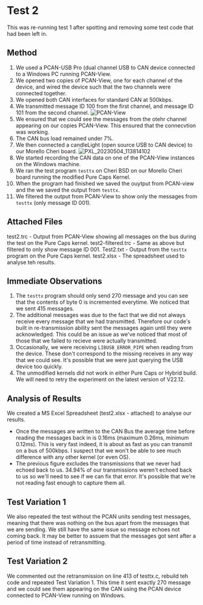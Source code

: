 # Test 2
This was re-running test 1 after spotting and removing some test code that had been left in.

## Method
1. We used a PCAN-USB Pro (dual channel USB to CAN device connected to a Windows PC running PCAN-View.
2. We opened two copies of PCAN-View, one for each channel of the device, and wired the device such that the two channels were connected together.
3. We opened both CAN interfaces for standard CAN at 500kbps.
4. We transmitted message ID 100 from the first channel, and message ID 101 from the second channel.
![PCAN-View](https://user-images.githubusercontent.com/52569451/236238165-99bfd3b2-253e-4175-9969-3175e01b3302.png)
5. We ensured that we could see the messages from the otehr channel appearing on our copies PCAN-View. This ensured that the connecvtion was working.
6. The CAN bus load remained under 7%.
7. We then connected a candleLight (open source USB to CAN device) to our Morello Cheri board.
![PXL_20230504_113814102](https://user-images.githubusercontent.com/52569451/236237441-d0419ee4-b076-4b0b-bdea-8efd9306187c.jpg)
8. We started recording the CAN data on one of the PCAN-View instances on the Windows machine.
9. We ran the test program `testtx` on Cheri BSD on our Morello Cheri board running the modified Pure Caps Kernel.
10. When the program had finished we saved the ouytput from PCAN-view and the we saved the output from `testtx`.
11. We filtered the output from PCAN-View to show only the messages from  `testtx` (only message ID 001).


## Attached Files
test2.trc - Output from PCAN-View showing all messages on the bus during the test on the Pure Caps kernel.
test2-filtered.trc - Same as above but filtered to only show message ID 001.
Test2.txt - Output from the `testtx` program on the Pure Caps kernel.
test2.xlsx - The spreadsheet used to analyse teh results.

## Immediate Observations
1. The `testtx` program should only send 270 message and you can see that the contents of byte 0 is incremented everytime. We noticed that we sent 415 messages.
2. The additional messages was due to the fact that we did not always receive every message that we had transmitted. Therefore our code's built in re-transmission ability sent the messages again until they were acknowledged. This could be an issue as we've noticed that most of those that we failed to recieve were actually transmitted.
3. Occasionally, we were receiving `LIBUSB_ERROR_PIPE` when reading from the device. These don't correspond to the missing receives in any way that we could see. It's possible that we were just querying the USB device too quickly.
4. The unmodified kernels did not work in either Pure Caps or Hybrid build. We will need to retry the experiment on the latest version of V22.12.

## Analysis of Results
We created a MS Excel Spreadsheet (test2.xlsx - attached) to analyse our results. 
* Once the messages are written to the CAN Bus the average time before reading the messages back in is 0.16ms (maximum 0.26ms, minimum 0.12ms). This is very fast indeed, it is about as fast as you can transmit on a bus of 500kbps. I suspect that we won't be able to see much difference with any other kernel (or even OS).
* The previous figure excludes the transmissions that we never had echoed back to us. 34.94% of our transmissions weren't echoed back to us so we'll need to see if we can fix that error. It's possible that we're not reading fast enough to capture them all.

## Test Variation 1
We also repeated the test without the PCAN units sending test messages, meaning that there was nothing on the bus apart from the messages that we are sending. We still have the same issue so message echoes not coming back. It may be better to assuem that the messages got sent after a period of time instead of retransmitting.

## Test Variation 2
We commented out the retransmission on line 413 of testtx.c, rebuild teh code and repeated Test Variation 1. This time it sent exactly 270 message and we could see them appearing on the CAN using the PCAN device connected to PCAN-View running on Windows.
